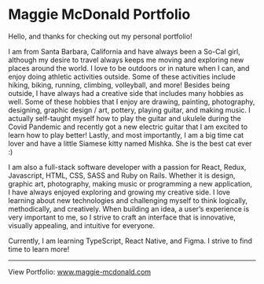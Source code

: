 # Maggie McDonald Portfolio

Hello, and thanks for checking out my personal portfolio!
<br>

I am from Santa Barbara, California and have always been a So-Cal girl, although my desire to travel always keeps me moving and exploring new places around the world. I love to be outdoors or in nature when I can, and enjoy doing athletic activities outside. Some of these activities include hiking, biking, running, climbing, volleyball, and more! Besides being outside, I have always had a creative side that includes many hobbies as well. Some of these hobbies that I enjoy are drawing, painting, photography, designing, graphic design / art, pottery, playing guitar, and making music. I actually self-taught myself how to play the guitar and ukulele during the Covid Pandemic and recently got a new electric guitar that I am excited to learn how to play better! Lastly, and most importantly, I am a big time cat lover and have a little Siamese kitty named Mishka. She is the best cat ever :)
<br>

I am also a full-stack software developer with a passion for React, Redux, Javascript, HTML, CSS, SASS and Ruby on Rails.
Whether it is design, graphic art, photography, making music or programming a new application, I have always enjoyed exploring and growing my creative side. I love learning about new technologies and challenging myself to think
logically, methodically, and creatively. When building an idea, a user’s experience is very important to me, so I strive
to craft an interface that is innovative, visually appealing, and intuitive for everyone.
<br>

Currently, I am learning TypeScript, React Native, and Figma. I strive to find time to learn more!

---
View Portfolio:
<a href="www.maggie-mcdonald.com" target="_blank">www.maggie-mcdonald.com</a>
